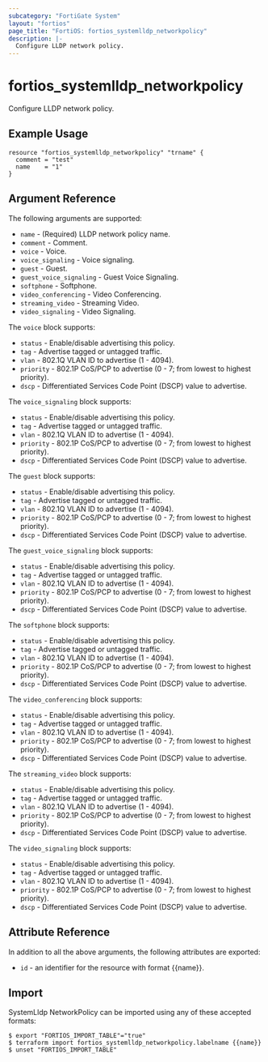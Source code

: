 ```yaml
---
subcategory: "FortiGate System"
layout: "fortios"
page_title: "FortiOS: fortios_systemlldp_networkpolicy"
description: |-
  Configure LLDP network policy.
---
```


# fortios_systemlldp_networkpolicy
Configure LLDP network policy.

## Example Usage

```hcl
resource "fortios_systemlldp_networkpolicy" "trname" {
  comment = "test"
  name    = "1"
}
```

## Argument Reference

The following arguments are supported:

* `name` - (Required) LLDP network policy name.
* `comment` - Comment.
* `voice` - Voice.
* `voice_signaling` - Voice signaling.
* `guest` - Guest.
* `guest_voice_signaling` - Guest Voice Signaling.
* `softphone` - Softphone.
* `video_conferencing` - Video Conferencing.
* `streaming_video` - Streaming Video.
* `video_signaling` - Video Signaling.

The `voice` block supports:

* `status` - Enable/disable advertising this policy.
* `tag` - Advertise tagged or untagged traffic.
* `vlan` - 802.1Q VLAN ID to advertise (1 - 4094).
* `priority` - 802.1P CoS/PCP to advertise (0 - 7; from lowest to highest priority).
* `dscp` - Differentiated Services Code Point (DSCP) value to advertise.

The `voice_signaling` block supports:

* `status` - Enable/disable advertising this policy.
* `tag` - Advertise tagged or untagged traffic.
* `vlan` - 802.1Q VLAN ID to advertise (1 - 4094).
* `priority` - 802.1P CoS/PCP to advertise (0 - 7; from lowest to highest priority).
* `dscp` - Differentiated Services Code Point (DSCP) value to advertise.

The `guest` block supports:

* `status` - Enable/disable advertising this policy.
* `tag` - Advertise tagged or untagged traffic.
* `vlan` - 802.1Q VLAN ID to advertise (1 - 4094).
* `priority` - 802.1P CoS/PCP to advertise (0 - 7; from lowest to highest priority).
* `dscp` - Differentiated Services Code Point (DSCP) value to advertise.

The `guest_voice_signaling` block supports:

* `status` - Enable/disable advertising this policy.
* `tag` - Advertise tagged or untagged traffic.
* `vlan` - 802.1Q VLAN ID to advertise (1 - 4094).
* `priority` - 802.1P CoS/PCP to advertise (0 - 7; from lowest to highest priority).
* `dscp` - Differentiated Services Code Point (DSCP) value to advertise.

The `softphone` block supports:

* `status` - Enable/disable advertising this policy.
* `tag` - Advertise tagged or untagged traffic.
* `vlan` - 802.1Q VLAN ID to advertise (1 - 4094).
* `priority` - 802.1P CoS/PCP to advertise (0 - 7; from lowest to highest priority).
* `dscp` - Differentiated Services Code Point (DSCP) value to advertise.

The `video_conferencing` block supports:

* `status` - Enable/disable advertising this policy.
* `tag` - Advertise tagged or untagged traffic.
* `vlan` - 802.1Q VLAN ID to advertise (1 - 4094).
* `priority` - 802.1P CoS/PCP to advertise (0 - 7; from lowest to highest priority).
* `dscp` - Differentiated Services Code Point (DSCP) value to advertise.

The `streaming_video` block supports:

* `status` - Enable/disable advertising this policy.
* `tag` - Advertise tagged or untagged traffic.
* `vlan` - 802.1Q VLAN ID to advertise (1 - 4094).
* `priority` - 802.1P CoS/PCP to advertise (0 - 7; from lowest to highest priority).
* `dscp` - Differentiated Services Code Point (DSCP) value to advertise.

The `video_signaling` block supports:

* `status` - Enable/disable advertising this policy.
* `tag` - Advertise tagged or untagged traffic.
* `vlan` - 802.1Q VLAN ID to advertise (1 - 4094).
* `priority` - 802.1P CoS/PCP to advertise (0 - 7; from lowest to highest priority).
* `dscp` - Differentiated Services Code Point (DSCP) value to advertise.


## Attribute Reference

In addition to all the above arguments, the following attributes are exported:
* `id` - an identifier for the resource with format {{name}}.

## Import

SystemLldp NetworkPolicy can be imported using any of these accepted formats:
```
$ export "FORTIOS_IMPORT_TABLE"="true"
$ terraform import fortios_systemlldp_networkpolicy.labelname {{name}}
$ unset "FORTIOS_IMPORT_TABLE"
```
